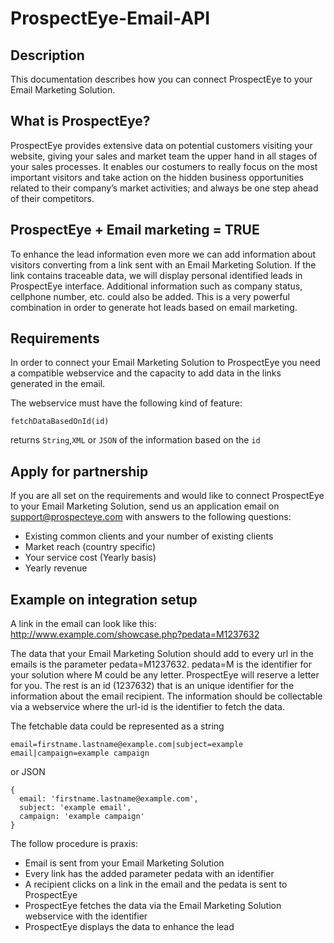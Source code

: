 ProspectEye-Email-API
=====================

Description
---------------------
This documentation describes how you can connect ProspectEye to your Email Marketing Solution.

What is ProspectEye?
---------------------
ProspectEye provides extensive data on potential customers visiting your website, giving your sales and market team the upper hand in all stages of your sales processes. 
It enables our costumers to really focus on the most important visitors and take action on the hidden business opportunities related to their company’s market activities; and always be one step ahead of their competitors.

ProspectEye + Email marketing = TRUE
---------------------
To enhance the lead information even more we can add information about visitors converting from a link
sent with an Email Marketing Solution. If the link contains traceable data, we will display personal identified leads in ProspectEye interface. Additional information such as company status, cellphone number, etc. could also be added.
This is a very powerful combination in order to generate hot leads based on email marketing.

Requirements
---------------------
In order to connect your Email Marketing Solution to ProspectEye you need a compatible webservice and the capacity to add data
in the links generated in the email.

The webservice must have the following kind of feature:

``fetchDataBasedOnId(id)``

returns ``String``,``XML`` or ``JSON`` of the information based on the ``id``

Apply for partnership
---------------------
If you are all set on the requirements and would like to connect ProspectEye to your Email Marketing Solution, send us an application email on support@prospecteye.com
with answers to the following questions:

- Existing common clients and your number of existing clients
- Market reach (country specific)
- Your service cost (Yearly basis)
- Yearly revenue

Example on integration setup
---------------------
A link in the email can look like this: http://www.example.com/showcase.php?pedata=M1237632

The data that your Email Marketing Solution should add to every url in the emails is the parameter pedata=M1237632. pedata=M
is the identifier for your solution where M could be any letter. ProspectEye will reserve a letter for you. The rest is an
id (1237632) that is an unique identifier for the information about the email recipient. The information should be collectable
via a webservice where the url-id is the identifier to fetch the data.

The fetchable data could be represented as a string

``
email=firstname.lastname@example.com|subject=example email|campaign=example campaign
``

or JSON

```
{
  email: 'firstname.lastname@example.com',
  subject: 'example email',
  campaign: 'example campaign'
}
```

The follow procedure is praxis:

- Email is sent from your Email Marketing Solution
- Every link has the added parameter pedata with an identifier
- A recipient clicks on a link in the email and the pedata is sent to ProspectEye
- ProspectEye fetches the data via the Email Marketing Solution webservice with the identifier
- ProspectEye displays the data to enhance the lead


